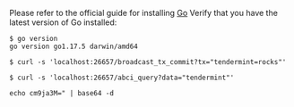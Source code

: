 
Please refer to the official guide for installing [Go](https://golang.org/doc/install)
Verify that you have the latest version of Go installed:
```
$ go version
go version go1.17.5 darwin/amd64
```


```
$ curl -s 'localhost:26657/broadcast_tx_commit?tx="tendermint=rocks"'
```

```
$ curl -s 'localhost:26657/abci_query?data="tendermint"'
```

```
echo cm9ja3M=" | base64 -d
```
